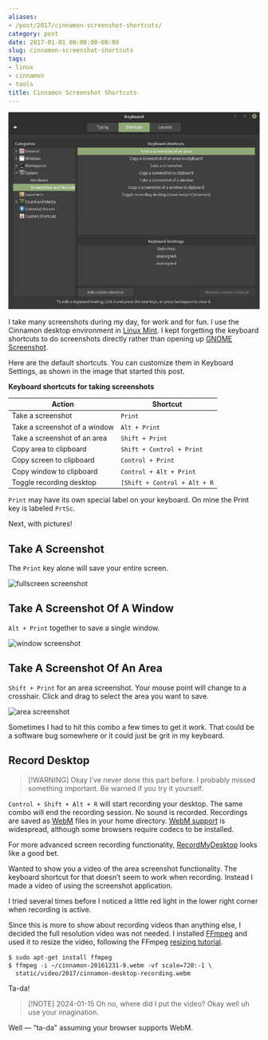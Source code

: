```yaml
---
aliases:
- /post/2017/cinnamon-screenshot-shortcuts/
category: post
date: 2017-01-01 00:00:00-08:00
slug: cinnamon-screenshot-shortcuts
tags:
- linux
- cinnamon
- tools
title: Cinnamon Screenshot Shortcuts
---
```


![attachments/img/2017/cover-2017-01-01.png](../../../attachments/img/2017/cover-2017-01-01.png)

I take many screenshots during my day, for work and for fun. I use the Cinnamon desktop environment in [Linux Mint](https://linuxmint.com/). I kept forgetting the keyboard shortcuts to do screenshots directly rather than opening up [GNOME Screenshot](https://help.gnome.org/users/gnome-help/stable/screen-shot-record.html.en).

Here are the default shortcuts. You can customize them in Keyboard Settings, as shown in the image that started this post.

**Keyboard shortcuts for taking screenshots**

|Action|Shortcut|
|------|--------|
|Take a screenshot|`Print`|
|Take a screenshot of a window|`Alt + Print`|
|Take a screenshot of an area|`Shift + Print`|
|Copy area to clipboard|`Shift + Control + Print`|
|Copy screen to clipboard|`Control + Print`|
|Copy window to clipboard|`Control + Alt + Print`|
|Toggle recording desktop|`[Shift + Control + Alt + R`|

`Print` may have its own special label on your keyboard. On mine the Print key is labeled `PrtSc`.

Next, with pictures!

## Take A Screenshot

The `Print` key alone will save your entire screen.

![fullscreen screenshot](attachments/img/2017/cinnamon-fullscreen-screenshot.png "Fullscreen screenshot, scaled down")

## Take A Screenshot Of A Window

`Alt + Print` together to save a single window.

![window screenshot](attachments/img/2017/cinnamon-window-screenshot.png "Window screenshot, scaled down")

## Take A Screenshot Of An Area

`Shift + Print` for an area screenshot. Your mouse point will change to a crosshair. Click and drag to select the area you want to save.

![area screenshot](attachments/img/2017/cinnamon-area-screenshot.png "An area on the Linux Mint home page")

Sometimes I had to hit this combo a few times to get it work. That could be a software bug somewhere or it could just be grit in my keyboard.

## Record Desktop

 > 
 > \[!WARNING\]
 > Okay I’ve never done this part before. I probably missed something important. Be warned if you try it yourself.

`Control + Shift + Alt + R` will start recording your desktop. The same combo will end the recording session. No sound is recorded. Recordings are saved as [WebM](http://www.webmproject.org/) files in your home directory. [WebM support](http://caniuse.com/#feat=webm) is widespread, although some browsers require codecs to be installed.

For more advanced screen recording functionality, [RecordMyDesktop](http://recordmydesktop.sourceforge.net/about.php) looks like a good bet.

Wanted to show you a video of the area screenshot functionality. The keyboard shortcut for that doesn’t seem to work when recording. Instead I made a video of using the screenshot application.

I tried several times before I noticed a little red light in the lower right corner when recording is active.

Since this is more to show about recording videos than anything else, I decided the full resolution video was not needed. I installed [FFmpeg](http://ffmpeg.org/) and used it to resize the video, following the FFmpeg [resizing tutorial](https://trac.ffmpeg.org/wiki/Scaling%20(resizing)%20with%20ffmpeg).

````
$ sudo apt-get install ffmpeg
$ ffmpeg -i ~/cinnamon-20161231-9.webm -vf scale=720:-1 \
  static/video/2017/cinnamon-desktop-recording.webm
````

Ta-da!

 > 
 > \[!NOTE\] 2024-01-15
 > Oh no, where did I put the video? Okay well uh use your imagination.

Well — "ta-da" assuming your browser supports WebM.

